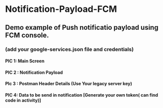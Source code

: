 # Notification-Payload-FCM

## Demo example of Push notificatio payload using FCM console.
### (add your google-services.json file and credentials)

#### PIC 1: Main Screen
#### PIC 2 : Notification Payload
#### PIc 3 : Postman Header Details (Use Your legacy server key)
#### PIC 4: Data to be send in notification [Generate your own token( can find code in activity)]
